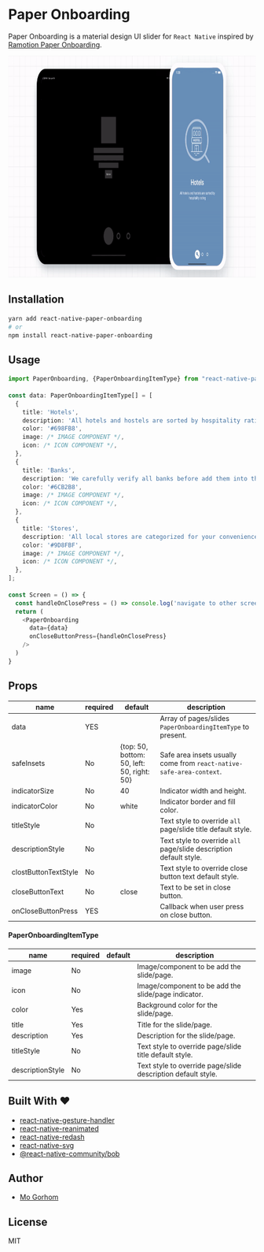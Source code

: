 # Paper Onboarding

Paper Onboarding is a material design UI slider for `React Native` inspired by [Ramotion Paper Onboarding](https://github.com/Ramotion/paper-onboarding).

<p align="center">
<img src="./preview.gif" width="600" height="450">
</p>

## Installation

```sh
yarn add react-native-paper-onboarding
# or
npm install react-native-paper-onboarding
```

## Usage

```ts
import PaperOnboarding, {PaperOnboardingItemType} from "react-native-paper-onboarding";

const data: PaperOnboardingItemType[] = [
  {
    title: 'Hotels',
    description: 'All hotels and hostels are sorted by hospitality rating',
    color: '#698FB8',
    image: /* IMAGE COMPONENT */,
    icon: /* ICON COMPONENT */,
  },
  {
    title: 'Banks',
    description: 'We carefully verify all banks before add them into the app',
    color: '#6CB2B8',
    image: /* IMAGE COMPONENT */,
    icon: /* ICON COMPONENT */,
  },
  {
    title: 'Stores',
    description: 'All local stores are categorized for your convenience',
    color: '#9D8FBF',
    image: /* IMAGE COMPONENT */,
    icon: /* ICON COMPONENT */,
  },
];

const Screen = () => {
  const handleOnClosePress = () => console.log('navigate to other screen')
  return (
    <PaperOnboarding
      data={data}
      onCloseButtonPress={handleOnClosePress}
    />
  )
}
```

## Props

| name                 | required | default                                    | description                                                          |
| -------------------- | -------- | ------------------------------------------ | -------------------------------------------------------------------- |
| data                 | YES      |                                            | Array of pages/slides `PaperOnboardingItemType` to present.          |
| safeInsets           | No       | {top: 50, bottom: 50, left: 50, right: 50} | Safe area insets usually come from `react-native-safe-area-context`. |
| indicatorSize        | No       | 40                                         | Indicator width and height.                                          |
| indicatorColor       | No       | white                                      | Indicator border and fill color.                                     |
| titleStyle           | No       |                                            | Text style to override `all` page/slide title default style.         |
| descriptionStyle     | No       |                                            | Text style to override `all` page/slide description default style.   |
| clostButtonTextStyle | No       |                                            | Text style to override close button text default style.              |
| closeButtonText      | No       | close                                      | Text to be set in close button.                                      |
| onCloseButtonPress   | YES      |                                            | Callback when user press on close button.                            |

#### PaperOnboardingItemType

| name             | required | default | description                                                  |
| ---------------- | -------- | ------- | ------------------------------------------------------------ |
| image            | No       |         | Image/component to be add the slide/page.                    |
| icon             | No       |         | Image/component to be add the slide/page indicator.          |
| color            | Yes      |         | Background color for the slide/page.                         |
| title            | Yes      |         | Title for the slide/page.                                    |
| description      | Yes      |         | Description for the slide/page.                              |
| titleStyle       | No       |         | Text style to override page/slide title default style.       |
| descriptionStyle | No       |         | Text style to override page/slide description default style. |


## Built With ❤️

- [react-native-gesture-handler](https://github.com/software-mansion/react-native-reanimated)
- [react-native-reanimated](https://github.com/software-mansion/react-native-reanimated)
- [react-native-redash](https://github.com/wcandillon/react-native-redash)
- [react-native-svg](https://github.com/react-native-community/react-native-svg)
- [@react-native-community/bob](https://github.com/react-native-community/bob)

## Author

- [Mo Gorhom](https://twitter.com/gorhom)


## License

MIT
